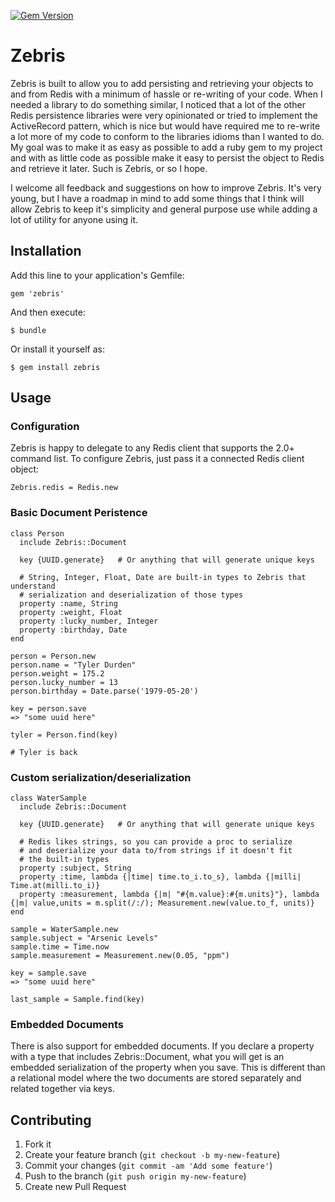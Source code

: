[![Gem Version](https://badge.fury.io/rb/zebris.png)](http://badge.fury.io/rb/zebris)

# Zebris

Zebris is built to allow you to add persisting and retrieving your objects to and from Redis with a minimum of hassle or re-writing of your code.
When I needed a library to do something similar, I noticed that a lot of the other Redis persistence libraries were very opinionated or tried to
implement the ActiveRecord pattern, which is nice but would have required me to re-write a lot more of my code to conform to the libraries idioms
than I wanted to do.  My goal was to make it as easy as possible to add a ruby gem to my project and with as little code as possible make it easy to
persist the object to Redis and retrieve it later.  Such is Zebris, or so I hope.

I welcome all feedback and suggestions on how to improve Zebris.  It's very young, but I have a roadmap in mind to add some things that I think will
allow Zebris to keep it's simplicity and general purpose use while adding a lot of utility for anyone using it.

## Installation

Add this line to your application's Gemfile:

    gem 'zebris'

And then execute:

    $ bundle

Or install it yourself as:

    $ gem install zebris

## Usage

### Configuration
Zebris is happy to delegate to any Redis client that supports the 2.0+ command list.  To configure Zebris, just pass it a connected Redis client object:

    Zebris.redis = Redis.new

### Basic Document Peristence

    class Person
      include Zebris::Document

      key {UUID.generate}   # Or anything that will generate unique keys

      # String, Integer, Float, Date are built-in types to Zebris that understand
      # serialization and deserialization of those types
      property :name, String
      property :weight, Float
      property :lucky_number, Integer
      property :birthday, Date
    end

    person = Person.new
    person.name = "Tyler Durden"
    person.weight = 175.2
    person.lucky_number = 13
    person.birthday = Date.parse('1979-05-20')

    key = person.save
    => "some uuid here"

    tyler = Person.find(key)

    # Tyler is back

### Custom serialization/deserialization

    class WaterSample
      include Zebris::Document

      key {UUID.generate}   # Or anything that will generate unique keys

      # Redis likes strings, so you can provide a proc to serialize
      # and deserialize your data to/from strings if it doesn't fit
      # the built-in types
      property :subject, String
      property :time, lambda {|time| time.to_i.to_s}, lambda {|milli| Time.at(milli.to_i)}
      property :measurement, lambda {|m| "#{m.value}:#{m.units}"}, lambda {|m| value,units = m.split(/:/); Measurement.new(value.to_f, units)}
    end

    sample = WaterSample.new
    sample.subject = "Arsenic Levels"
    sample.time = Time.now
    sample.measurement = Measurement.new(0.05, "ppm")

    key = sample.save
    => "some uuid here"

    last_sample = Sample.find(key)

### Embedded Documents
There is also support for embedded documents.  If you declare a property with a type that includes Zebris::Document, what
you will get is an embedded serialization of the property when you save.  This is different than a relational model where
the two documents are stored separately and related together via keys.

## Contributing

1. Fork it
2. Create your feature branch (`git checkout -b my-new-feature`)
3. Commit your changes (`git commit -am 'Add some feature'`)
4. Push to the branch (`git push origin my-new-feature`)
5. Create new Pull Request
